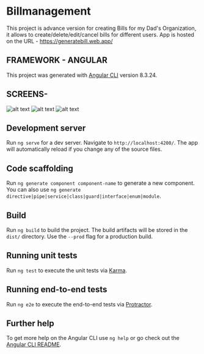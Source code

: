 # Billmanagement


This project is advance version for creating Bills for my Dad's Organization, it allows to create/delete/edit/cancel bills for different users.
App is hosted on the URL - https://generatebill.web.app/

## FRAMEWORK - ANGULAR


This project was generated with [Angular CLI](https://github.com/angular/angular-cli) version 8.3.24.


## SCREENS-

![alt text](https://raw.githubusercontent.com/namankhurpia/Bill-Management/master/Screenshot%20(24).png)
![alt text](https://raw.githubusercontent.com/namankhurpia/Bill-Management/master/Screenshot%20(25).png)
![alt text](https://raw.githubusercontent.com/namankhurpia/Bill-Management/master/Screenshot%20(26).png)



## Development server

Run `ng serve` for a dev server. Navigate to `http://localhost:4200/`. The app will automatically reload if you change any of the source files.

## Code scaffolding

Run `ng generate component component-name` to generate a new component. You can also use `ng generate directive|pipe|service|class|guard|interface|enum|module`.

## Build

Run `ng build` to build the project. The build artifacts will be stored in the `dist/` directory. Use the `--prod` flag for a production build.

## Running unit tests

Run `ng test` to execute the unit tests via [Karma](https://karma-runner.github.io).

## Running end-to-end tests

Run `ng e2e` to execute the end-to-end tests via [Protractor](http://www.protractortest.org/).

## Further help

To get more help on the Angular CLI use `ng help` or go check out the [Angular CLI README](https://github.com/angular/angular-cli/blob/master/README.md).
